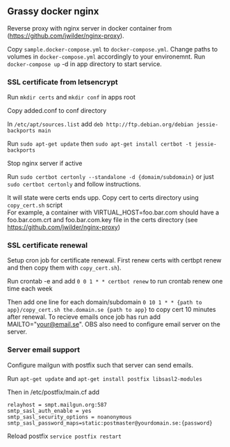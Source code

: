 ## Grassy docker nginx

Reverse proxy with nginx server in docker container from (https://github.com/jwilder/nginx-proxy).

Copy `sample.docker-compose.yml` to `docker-compose.yml`. Change paths to volumes in `docker-compose.yml` 
accordingly to your environemnt. Run `docker-compose up` -d in app directory to start service.

### SSL certificate from letsencrypt

Run `mkdir certs` and `mkdir conf` in apps root

Copy added.conf to conf directory

In `/etc/apt/sources.list` add `deb http://ftp.debian.org/debian jessie-backports main`

Run `sudo apt-get update` then `sudo apt-get install certbot -t jessie-backports`

Stop nginx server if active

Run `sudo certbot certonly --standalone -d {domaim/subdomain}` or just `sudo certbot certonly` and follow instructions.

It will state were certs ends upp. Copy cert to certs directory using `copy_cert.sh` script   
For example, a container with VIRTUAL_HOST=foo.bar.com should have a 
foo.bar.com.crt and foo.bar.com.key file in the certs directory (see https://github.com/jwilder/nginx-proxy)

### SSL certificate renewal

Setup cron job for certificate renewal. First renew certs with certbpt renew and then copy them with 
`copy_cert.sh`). 

Run crontab -e and add `0 0 1 * * certbot renew` to run crontab renew one time each week

Then add one line for each domain/subdomain `0 10 1 * * {path to app}/copy_cert.sh the.domain.se {path to app}`
to copy cert 10 minutes after renewal. To recieve emails once job has run add MAILTO="your@email.se". OBS also 
need to configure email server on the server.

### Server email support
Configure mailgun with postfix such that server can send emails.

Run `apt-get update` and `apt-get install postfix libsasl2-modules`

Then in /etc/postfix/main.cf add

```
relayhost = smpt.mailgun.org:587
smtp_sasl_auth_enable = yes
smtp_sasl_security_options = noanonymous
smtp_sasl_password_maps=static:postmaster@yourdomain.se:{password}
```

Reload postfix `service postfix restart`
